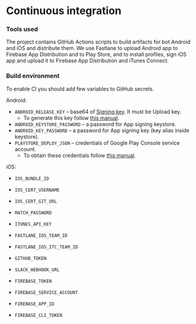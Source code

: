 Continuous integration
===

### Tools used

The project contains GitHub Actions scripts to build artifacts for bot Android and iOS and distribute them.
We use Fastlane to upload Android app to Firebase App Distribution and to Play Store, and to install profiles, 
sign iOS app and upload it to Firebase App Distribution and iTunes Connect.

### Build environment

To enable CI you should add few variables to GitHub secrets.

Android:
- `ANDROID_RELEASE_KEY` – base64 of [Signing key](https://developer.android.com/studio/publish/app-signing#certificates-keystores). It must be Upload key.
  - To generate this key follow [this manual](https://developer.android.com/studio/publish/app-signing#generate-key). 
- `ANDROID_KEYSTORE_PASSWORD` – a password for App signing keystore.
- `ANDROID_KEY_PASSWORD` – a password for App signing key (key alias inside keystore).
- `PLAYSTORE_DEPLOY_JSON` – credentials of Google Play Console service account. 
  - To obtain these credentials follow [this manual](https://docs.fastlane.tools/actions/upload_to_play_store/).

iOS:
- `IOS_BUNDLE_ID`
- `IOS_CERT_USERNAME`
- `IOS_CERT_GIT_URL`
- `MATCH_PASSWORD`
- `ITUNES_API_KEY`
- `FASTLANE_IOS_TEAM_ID`
- `FASTLANE_IOS_ITC_TEAM_ID`

- `GITHUB_TOKEN`

- `SLACK_WEBHOOK_URL`

- `FIREBASE_TOKEN`
- `FIREBASE_SERVICE_ACCOUNT`
- `FIREBASE_APP_ID`
- `FIREBASE_CLI_TOKEN`
